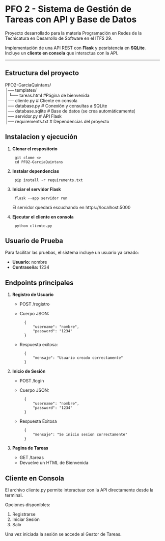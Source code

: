 # PFO 2 - Sistema de Gestión de Tareas con API y Base de Datos

Proyecto desarrollado para la materia Programación en Redes de la Tecnicatura en Desarrollo de Software en el ITFS 29.

Implementación de una API REST con **Flask** y pesristencia en **SQLite**.  
Incluye un **cliente en consola** que interactua con la API.

---

## Estructura del proyecto

PFO2-GarciaQuintans/  
│── templates/  
│ └── tareas.html #Página de bienvenida  
│── cliente.py # Cliente en consola  
│── database.py # Conexión y consultas a SQLite  
│── database.sqlite # Base de datos (se crea automáticamente)  
│── servidor.py # API Flask  
│── requirements.txt # Dependencias del proyecto


## Instalacion y ejecución

1. **Clonar el respositorio**

        git clone <>  
        cd PFO2-GarciaQuintans

2. **Instalar dependencias**  

        pip install -r requirements.txt

3. **Iniciar el servidor Flask**  

        flask --app servidor run

    El servidor quedará escuchando en https://localhost:5000

4. **Ejecutar el cliente en consola**  

        python cliente.py


## Usuario de Prueba

Para facilitar las pruebas, el sistema incluye un usuario ya creado:

* **Usuario:** nombre
* **Contraseña:** 1234


## Endpoints principales

1. **Registro de Usuario**

    * POST /registro
    * Cuerpo JSON:  

            {  
                "username": "nombre",  
                "password": "1234"  
            }

    * Respuesta exitosa:  

            {
                "mensaje": "Usuario creado correctamente"
            }

2. **Inicio de Sesión**

    * POST /login
    * Cuerpo JSON:

            {  
                "username": "nombre",  
                "password": "1234"  
            }

    * Respuesta Exitosa

            {
                "mensaje": "Se inicio sesion correctamente"
            }

3. **Pagina de Tareas**  

    * GET /tareas
    * Devuelve un HTML de Bienvenida

## Cliente en Consola

El archivo cliente.py permite interactuar con la API directamente desde la terminal.  

Opciones disponibles:

1. Registrarse 
2. Iniciar Sesión
3. Salir

Una vez iniciada la sesión se accede al Gestor de Tareas.

